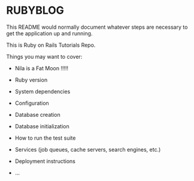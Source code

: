 # RUBYBLOG

This README would normally document whatever steps are necessary to get the
application up and running.

This is Ruby on Rails Tutorials Repo.

Things you may want to cover:

* Nila is a Fat Moon !!!!!

* Ruby version

* System dependencies

* Configuration

* Database creation

* Database initialization

* How to run the test suite

* Services (job queues, cache servers, search engines, etc.)

* Deployment instructions

* ...
